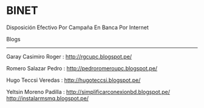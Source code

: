 # BINET
Disposición Efectivo Por Campaña En Banca Por Internet

Blogs
*****

Garay Casimiro Roger   :   http://rgcupc.blogspot.pe/

Romero Salazar Pedro   :   http://pedroromeroupc.blogspot.pe/

Hugo Teccsi Veredas    :  http://hugoteccsi.blogspot.pe/

Yeltsin Moreno Padilla :  http://simplificarconexionbd.blogspot.pe/
                          http://instalarmsmq.blogspot.pe/
